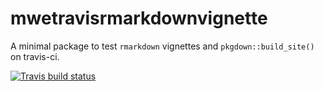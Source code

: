 # mwetravisrmarkdownvignette

A minimal package to test `rmarkdown` vignettes and `pkgdown::build_site()` on
travis-ci.

[![Travis build status](https://travis-ci.org/sgibb/mwetravisrmarkdownvignette.svg?branch=master)](https://travis-ci.org/sgibb/mwetravisrmarkdownvignette)
